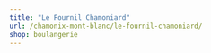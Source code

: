 ```yaml
---
title: "Le Fournil Chamoniard"
url: /chamonix-mont-blanc/le-fournil-chamoniard/
shop: boulangerie
---
```


